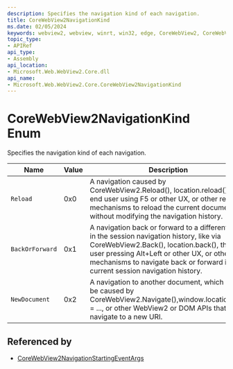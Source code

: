 ```yaml
---
description: Specifies the navigation kind of each navigation.
title: CoreWebView2NavigationKind
ms.date: 02/05/2024
keywords: webview2, webview, winrt, win32, edge, CoreWebView2, CoreWebView2Controller, browser control, edge html, CoreWebView2NavigationKind
topic_type:
- APIRef
api_type:
- Assembly
api_location:
- Microsoft.Web.WebView2.Core.dll
api_name:
- Microsoft.Web.WebView2.Core.CoreWebView2NavigationKind
---
```


# CoreWebView2NavigationKind Enum

Specifies the navigation kind of each navigation.

| Name |  Value | Description |
|--|--|--|
|`Reload` | 0x0  |  A navigation caused by CoreWebView2.Reload(), location.reload(), the end user using F5 or other UX, or other reload mechanisms to reload the current document without modifying the navigation history.|
|`BackOrForward` | 0x1  |  A navigation back or forward to a different entry in the session navigation history, like via CoreWebView2.Back(), location.back(), the end user pressing Alt+Left or other UX, or other mechanisms to navigate back or forward in the current session navigation history.|
|`NewDocument` | 0x2  |  A navigation to another document, which can be caused by CoreWebView2.Navigate(),window.location.href = ..., or other WebView2 or DOM APIs that navigate to a new URI.|


## Referenced by

- [CoreWebView2NavigationStartingEventArgs](corewebview2navigationstartingeventargs.md)
